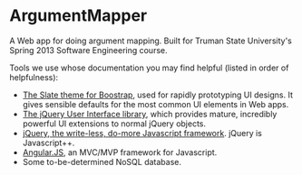 ArgumentMapper
==============

A Web app for doing argument mapping. Built for Truman State University's Spring 2013 Software Engineering course.

Tools we use whose documentation you may find helpful (listed in order of helpfulness):

- [The Slate theme for Boostrap](http://bootswatch.com/slate/), used for rapidly prototyping UI designs. It gives sensible defaults for the most common UI elements in Web apps.
- [The jQuery User Interface library](http://jqueryui.com/), which provides mature, incredibly powerful UI extensions to normal jQuery objects.
- [jQuery, the write-less, do-more Javascript framework](http://jquery.com/). jQuery is Javascript++.
- [Angular.JS](http://angularjs.org/), an MVC/MVP framework for Javascript.
- Some to-be-determined NoSQL database.
